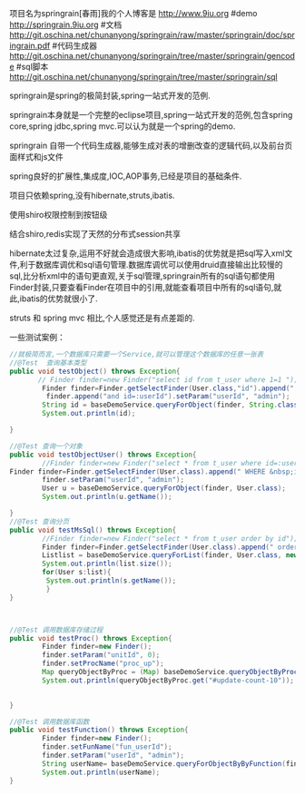 项目名为springrain[春雨]我的个人博客是 http://www.9iu.org
#demo
http://springrain.9iu.org
#文档
http://git.oschina.net/chunanyong/springrain/raw/master/springrain/doc/springrain.pdf
#代码生成器
http://git.oschina.net/chunanyong/springrain/tree/master/springrain/gencode
#sql脚本
http://git.oschina.net/chunanyong/springrain/tree/master/springrain/sql


springrain是spring的极简封装,spring一站式开发的范例.

springrain本身就是一个完整的eclipse项目,spring一站式开发的范例,包含spring core,spring jdbc,spring mvc.可以认为就是一个spring的demo.

springrain 自带一个代码生成器,能够生成对表的增删改查的逻辑代码,以及前台页面样式和js文件

spring良好的扩展性,集成度,IOC,AOP事务,已经是项目的基础条件.

项目只依赖spring,没有hibernate,struts,ibatis.

使用shiro权限控制到按钮级

结合shiro,redis实现了天然的分布式session共享

hibernate太过复杂,运用不好就会造成很大影响,ibatis的优势就是把sql写入xml文件,利于数据库调优和sql语句管理.数据库调优可以使用druid直接输出比较慢的sql,比分析xml中的语句更直观,关于sql管理,springrain所有的sql语句都使用Finder封装,只要查看Finder在项目中的引用,就能查看项目中所有的sql语句,就此,ibatis的优势就很小了.

struts 和 spring mvc 相比,个人感觉还是有点差距的.

一些测试案例：

```java
//就极简而言,一个数据库只需要一个Service,就可以管理这个数据库的任意一张表 
//@Test  查询基本类型
public void testObject() throws Exception{
       // Finder finder=new Finder("select id from t_user where 1=1 ");
        Finder finder=Finder.getSelectFinder(User.class,"id").append(" WHERE 1=1 "); 
         finder.append("and id=:userId").setParam("userId", "admin");
        String id = baseDemoService.queryForObject(finder, String.class);
        System.out.println(id);

}

//@Test 查询一个对象
public void testObjectUser() throws Exception{
        //Finder finder=new Finder("select * from t_user where id=:userId order by id"); 
Finder finder=Finder.getSelectFinder(User.class).append(" WHERE &nbsp;id=:userId order by id desc "); 
        finder.setParam("userId", "admin");
        User u = baseDemoService.queryForObject(finder, User.class);
        System.out.println(u.getName());

}
//@Test 查询分页
public void testMsSql() throws Exception{
        //Finder finder=new Finder("select * from t_user order by id");
        Finder finder=Finder.getSelectFinder(User.class).append(" order by id desc ");
        Listlist = baseDemoService.queryForList(finder, User.class, new Page(2));
        System.out.println(list.size());
        for(User s:list){
         System.out.println(s.getName());
         }
}



//@Test 调用数据库存储过程
public void testProc() throws Exception{
        Finder finder=new Finder();
        finder.setParam("unitId", 0);
        finder.setProcName("proc_up");
        Map queryObjectByProc = (Map) baseDemoService.queryObjectByProc(finder);
        System.out.println(queryObjectByProc.get("#update-count-10"));
        

}

//@Test 调用数据库函数
public void testFunction() throws Exception{
        Finder finder=new Finder();
        finder.setFunName("fun_userId");
        finder.setParam("userId", "admin");
        String userName= baseDemoService.queryForObjectByByFunction(finder,String.class);
        System.out.println(userName);
}

```